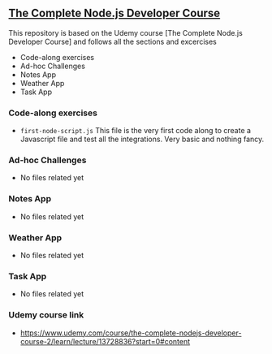 ## [The Complete Node.js Developer Course](https://www.udemy.com/course/the-complete-nodejs-developer-course-2/learn/lecture/13728836?start=0#content)

<p>This repository is based on the Udemy course <span>[The Complete Node.js Developer Course]</span> and follows all the sections and excercises </p>

 * Code-along exercises 
 * Ad-hoc Challenges 
 * Notes App
 * Weather App 
 * Task App 

### Code-along exercises 
* `first-node-script.js` This file is the very first code along to create a Javascript file and test all the integrations. Very basic and nothing fancy.

### Ad-hoc Challenges 
* No files related yet

### Notes App
* No files related yet

### Weather App 
* No files related yet

### Task App 
* No files related yet

### Udemy course link
* https://www.udemy.com/course/the-complete-nodejs-developer-course-2/learn/lecture/13728836?start=0#content
